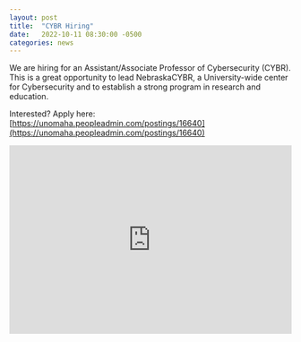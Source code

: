 ```yaml
---
layout: post
title:  "CYBR Hiring"
date:   2022-10-11 08:30:00 -0500
categories: news
---
```


We are hiring for an Assistant/Associate Professor of Cybersecurity (CYBR). This is a great opportunity to lead  NebraskaCYBR, a University-wide center for Cybersecurity and to establish a strong program in research and education. 

Interested? Apply here: [https://unomaha.peopleadmin.com/postings/16640](https://unomaha.peopleadmin.com/postings/16640)

<iframe src="https://www.linkedin.com/embed/feed/update/urn:li:share:6985674616950198273" height="337" width="504" frameborder="0" allowfullscreen="" title="Embedded post"></iframe>